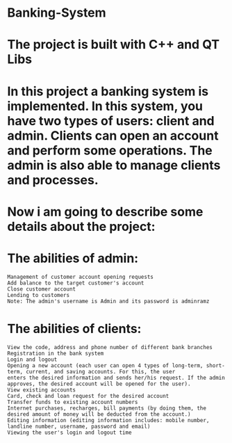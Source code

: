 # Banking-System

# The project is built with C++ and QT Libs 

# In this project a banking system is implemented. In this system, you have two types of users: client and admin. Clients can open an account and perform some operations. The admin is also able to manage clients and processes.

# Now i am going to describe some details about the project:

# The abilities of admin:
    Management of customer account opening requests
    Add balance to the target customer's account
    Close customer account
    Lending to customers
    Note: The admin's username is Admin and its password is adminramz

# The abilities of clients:
    View the code, address and phone number of different bank branches
    Registration in the bank system
    Login and logout
    Opening a new account (each user can open 4 types of long-term, short-term, current, and saving accounts. For this, the user
    enters the desired information and sends her/his request. If the admin approves, the desired account will be opened for the user).
    View existing accounts
    Card, check and loan request for the desired account
    Transfer funds to existing account numbers
    Internet purchases, recharges, bill payments (by doing them, the desired amount of money will be deducted from the account.)
    Editing information (editing information includes: mobile number, landline number, username, password and email)
    Viewing the user's login and logout time
